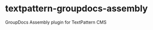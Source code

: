 textpattern-groupdocs-assembly
==============================

GroupDocs Assembly plugin for TextPattern CMS